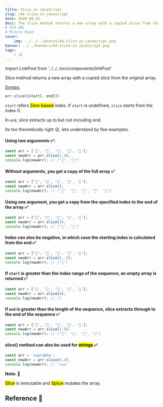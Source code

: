```yaml
---
title: Slice in JavaScript
slug: /44-slice-in-javascript
date: 2020-08-22
desc: The slice method returns a new array with a copied slice from the original array.
# Old URL
# Minute Read
cover:
    img: ../../../photos/44-slice-in-javascript.png
banner: ../../banners/44-slice-in-javascript.png
tags:
    - JS
---
```


import LinkPost from '../../../src/components/linkPost'

<p><span class='first-letter'>S</span>lice method returns a new array with a copied slice from the original array.</p>

<u>Syntax:</u>

```js
arr.slice([start[, end]])
```

`start` refers <mark>Zero-based</mark> index. If `start` is undefined, `slice` starts from the index 0.

In `end`, slice extracts up to but not including end.

Its too theoretically right 😜, lets understand by few examples.


#### Using two arguments ✅:

```js
const arr = ['🍏', '🍓', '🌽', '🍇', '🍒'];
const newArr = arr.slice(2,4);
console.log(newArr); // ["🌽", "🍇"]
```

#### Without arguments, you get a copy of the full array ✅

```js
const arr = ['🍏', '🍓', '🌽', '🍇', '🍒'];
const newArr = arr.slice();
console.log(newArr); // ["🍏", "🍓", "🌽", "🍇", "🍒"]
```

#### Using one argument, you get a copy from the specified index to the end of the array ✅

```js
const arr = ['🍏', '🍓', '🌽', '🍇', '🍒'];
const newArr = arr.slice(3);
console.log(newArr); // ["🍇", "🍒"]
```

#### Index can also be negative, in which case the starting index is calculated from the end ✅

```js
const arr = ['🍏', '🍓', '🌽', '🍇', '🍒'];
const newArr = arr.slice(2,-2);
console.log(newArr); // ["🌽"]
```

#### If `start` is greater than the index range of the sequence, an empty array is returned ✅

```js
const arr = ['🍏', '🍓', '🌽', '🍇', '🍒'];
const newArr = arr.slice(6);
console.log(newArr); // []
```

#### If `end` is greater than the length of the sequence, slice extracts through to the end of the sequence ✅

```js
const arr = ['🍏', '🍓', '🌽', '🍇', '🍒'];
const newArr = arr.slice(1,9);
console.log(newArr); // ["🍓", "🌽", "🍇", "🍒"]
```

#### slice() method can also be used for <mark>strings</mark> ✅

```js
const arr = 'suprabha';
const newArr = arr.slice(0,3);
console.log(newArr); // "sup"
```

**Note: 🧨**

<mark>Slice</mark> is immutable and <mark>Splice</mark> mutates the array.

## Reference 🧐
<LinkPost href='https://developer.mozilla.org/en-US/docs/Web/JavaScript/Reference/Global_Objects/Array/slice' name='Slice MDN' />


